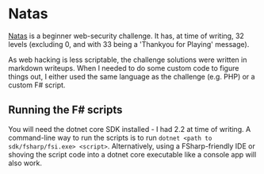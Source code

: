 # Natas

[Natas](http://overthewire.org/wargames/natas/) is a beginner web-security challenge. It has, at time of writing, 32 levels (excluding 0, and with 33 being a 'Thankyou for Playing' message).

As web hacking is less scriptable, the challenge solutions were written in markdown writeups. When I needed to do some custom code to figure things out, I either used the same language as the challenge (e.g. PHP) or a custom F# script.

## Running the F# scripts

You will need the dotnet core SDK installed - I had 2.2 at time of writing. A command-line way to run the scripts is to run `dotnet <path to sdk/fsharp/fsi.exe> <script>`. Alternatively, using a FSharp-friendly IDE or shoving the script code into a dotnet core executable like a console app will also work.